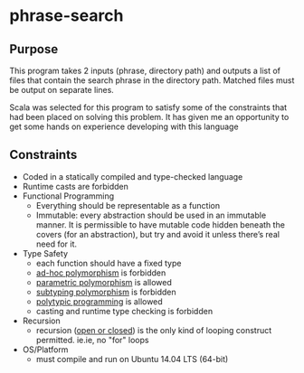 phrase-search
=============

## Purpose

This program takes 2 inputs (phrase, directory path) and outputs a list of files that contain the search phrase in the directory path.  Matched files must be output on separate lines.

Scala was selected for this program to satisfy some of the constraints that had been placed on solving this problem.  It has given me an opportunity to get some hands on experience developing with this language

## Constraints

* Coded in a statically compiled and type-checked language
* Runtime casts are forbidden
* Functional Programming
    * Everything should be representable as a function
    * Immutable: every abstraction should be used in an immutable manner. It is permissible to have mutable code hidden beneath the covers (for an abstraction), but try and avoid it unless there’s real need for it.
* Type Safety
    * each function should have a fixed type
    * [ad-hoc polymorphism][1] is forbidden
    * [parametric polymorphism][2] is allowed
    * [subtyping polymorphism][3] is forbidden
    * [polytypic programming][4] is allowed
    * casting and runtime type checking is forbidden
* Recursion
    * recursion ([open or closed][5]) is the only kind of looping construct permitted. ie.ie, no "for" loops
* OS/Platform
    * must compile and run on Ubuntu 14.04 LTS (64-bit)

[1]: http://en.wikipedia.org/wiki/Polymorphism_(computer_science)#Ad_hoc_polymorphism
[2]: http://en.wikipedia.org/wiki/Polymorphism_(computer_science)#Parametric_polymorphism
[3]: http://en.wikipedia.org/wiki/Polymorphism_(computer_science)#Subtyping
[4]: http://en.wikipedia.org/wiki/Polymorphism_(computer_science)#Polytypism
[5]: http://stackoverflow.com/questions/17803621/why-is-it-called-open-or-closed-recursion